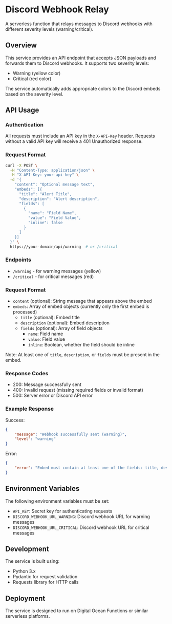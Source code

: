 # Discord Webhook Relay

A serverless function that relays messages to Discord webhooks with different severity levels (warning/critical).

## Overview

This service provides an API endpoint that accepts JSON payloads and forwards them to Discord webhooks. It supports two severity levels:
- Warning (yellow color)
- Critical (red color)

The service automatically adds appropriate colors to the Discord embeds based on the severity level.

## API Usage

### Authentication

All requests must include an API key in the `X-API-Key` header. Requests without a valid API key will receive a 401 Unauthorized response.

### Request Format

```bash
curl -X POST \
  -H "Content-Type: application/json" \
  -H "X-API-Key: your-api-key" \
  -d '{
    "content": "Optional message text",
    "embeds": [{
      "title": "Alert Title",
      "description": "Alert description",
      "fields": [
        {
          "name": "Field Name",
          "value": "Field Value",
          "inline": false
        }
      ]
    }]
  }' \
  https://your-domain/api/warning  # or /critical
```

### Endpoints

- `/warning` - for warning messages (yellow)
- `/critical` - for critical messages (red)

### Request Format

- `content` (optional): String message that appears above the embed
- `embeds`: Array of embed objects (currently only the first embed is processed)
  - `title` (optional): Embed title
  - `description` (optional): Embed description
  - `fields` (optional): Array of field objects
    - `name`: Field name
    - `value`: Field value
    - `inline`: Boolean, whether the field should be inline

Note: At least one of `title`, `description`, or `fields` must be present in the embed.

### Response Codes

- 200: Message successfully sent
- 400: Invalid request (missing required fields or invalid format)
- 500: Server error or Discord API error

### Example Response

Success:
```json
{
    "message": "Webhook successfully sent (warning)",
    "level": "warning"
}
```

Error:
```json
{
    "error": "Embed must contain at least one of the fields: title, description or fields"
}
```

## Environment Variables

The following environment variables must be set:
- `API_KEY`: Secret key for authenticating requests
- `DISCORD_WEBHOOK_URL_WARNING`: Discord webhook URL for warning messages
- `DISCORD_WEBHOOK_URL_CRITICAL`: Discord webhook URL for critical messages

## Development

The service is built using:
- Python 3.x
- Pydantic for request validation
- Requests library for HTTP calls

## Deployment

The service is designed to run on Digital Ocean Functions or similar serverless platforms.